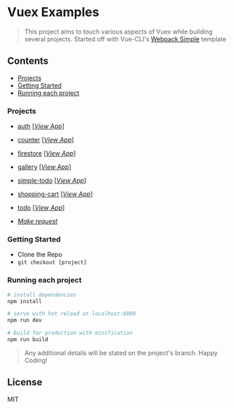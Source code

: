 # Vuex Examples

> This project aims to touch various aspects of Vuex while building several projects. Started off with Vue-CLI's [Webpack Simple](https://github.com/vuejs-templates/webpack-simple) template

## Contents
- [Projects](#projects)
- [Getting Started](#getting-started)
- [Running each project](#running-each-project)

### Projects
- [auth](https://github.com/ooade/vuex-examples/tree/auth) [[*View App*](https://vuex-auth.now.sh)]
- [counter](https://github.com/ooade/vuex-examples/tree/counter) [[*View App*](https://vuex-counter.surge.sh)]
- [firestore](https://github.com/ooade/vuex-examples/tree/firestore) [[*View App*](https://vuex-firestore.surge.sh)]
- [gallery](https://github.com/ooade/vuex-examples/tree/gallery) [[*View App*](https://vuex-gallery.surge.sh)]
- [simple-todo](https://github.com/ooade/vuex-examples/tree/simple-todo) [[*View App*](https://vuex-simple-todo.surge.sh)]
- [shopping-cart](https://github.com/ooade/vuex-examples/tree/shopping-cart) [[*View App*](https://vuex-shopping-cart.surge.sh)]
- [todo](https://github.com/ooade/vuex-examples/tree/todo) [[*View App*](https://vuex-todo.surge.sh)]

- [*Make request*](https://github.com/ooade/vuex-examples/issues/new)

### Getting Started
- Clone the Repo
- `git checkout [project]`

### Running each project
``` bash
# install dependencies
npm install

# serve with hot reload at localhost:8080
npm run dev

# build for production with minification
npm run build
```
> Any additional details will be stated on the project's branch.
> Happy Coding!

## License
MIT
